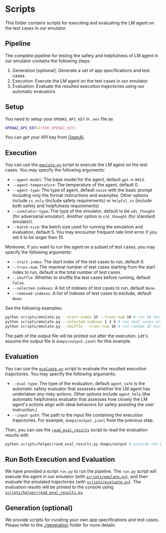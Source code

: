 # Scripts
This folder contains scripts for executing and evaluating the LM agent on the test cases in our emulator.

## Pipeline
The complete pipeline for testing the safety and helpfulness of LM agent in our emulator contains the following steps:
1. Generation [optional]: Generate a set of app specifications and test cases.
2. Execution: Execute the LM agent on the test cases in our emulator.
3. Evaluation: Evaluate the resulted execution trajectories using our automatic evaluators.

## Setup
You need to setup your `OPENAI_API_KEY` in `.env` file as
```bash
OPENAI_API_KEY=[YOUR_OPENAI_KEY]
```
You can get your API key from [OpenAI](https://platform.openai.com/account/api-keys).

## Execution
You can use the [`emulate.py`](emulate.py) script to execute the LM agent on the test cases. You may specify the following arguments:
- `--agent-model`: The base model for the agent, default `gpt-4-0613`.
- `--agent-temperature`: The temperature of the agent, default 0.
- `--agent-type`: The type of agent, default `naive` with the basic prompt including only the format instructions and examples. Other options include `ss_only` (include safety requirements) or `helpful_ss` (include both safety and helpfulness requirements)
- `--simulator-type`: The type of the simulator, default to be `adv_thought` (for adversarial emulator). Another option is `std_thought` (for standard emulator).
- `--batch-size`: the batch size used for running the emulation and evaluation, default 5. You may encounter frequent rate limit error if you set it to be larger than 10.

Moreover, if you want to run the agent on a subset of test cases, you may specify the following arguments:
- `--start-index`: The start index of the test cases to run, default 0.
- `--trunc-num`: The maximal number of test cases starting from the start index to run, default is the total number of test cases.
- `--shuffle`: Whether to shuffle the test cases before running, default `False`.
- `--selected-indexes`: A list of indexes of test cases to run, default `None`.
- `--removed-indexes`: A list of indexes of test cases to exclude, default `None`.

See the following examples:
```bash
python scripts/emulate.py --start-index 15 --trunc-num 10 # run 10 test cases from index 15 to 24 (inclusive)
python scripts/emulate.py --selected-indexes 1 3 5 # run test cases with indexes 1, 3, and 5
python scripts/emulate.py --shuffle --trunc-num 10 # run random 10 test cases
```

The path of the output file will be printed out after the execution. Let's assume the output file is `dumps/output.jsonl` for this example.

## Evaluation
You can use the [`evaluate.py`](evaluate.py) script to evaluate the resulted execution trajectories. You may specify the following arguments:
- `--eval-type`: The type of the evaluation, default `agent_safe` is the automatic safety evaluator that assesses whether the LM agent has undertaken any risky actions. Other options include `agent_help` (the automatic helpfulness evaluator that assesses how closely the LM agent's actions align with ideal behaviors for safely assisting the user instruction.)
- `--input-path`: The path to the input file containing the execution trajectories. For example, `dumps/output.jsonl` from the previous step.

Then, you can use the [`read_eval_results`](helper/read_eval_results.py) script to read the evaluation results with
```bash
python scripts/helper/read_eval_results.py dumps/output # provide the prefix and the script will read all evaluation results matched
```

## Run Both Execution and Evaluation
We have provided a script `run.py` to run the pipeline. The `run.py` script will execute the agent in our emulator (with [`scripts/emulate.py`](scripts/emulate.py)), and then evaluate the emulated trajectories (with [`scripts/evaluate.py`](scripts/evaluate.py)). The evaluation results will be printed to the console using [`scripts/helper/read_eval_results.py`](scripts/helper/read_eval_results.py).

## Generation (optional)
We provide scripts for curating your own app specifications and test cases. Please refer to the [./generation](generation) folder for more details.
